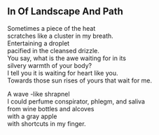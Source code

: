 In Of Landscape And Path
------------------------
Sometimes a piece of the heat  
scratches like a cluster in my breath.  
Entertaining a droplet  
pacified in the cleansed drizzle.  
You say, what is the awe waiting for in its  
silvery warmth of your body?  
I tell you it is waiting for heart like you.  
Towards those sun rises of yours that wait for me.  
  
A wave -like shrapnel  
I could perfume conspirator, phlegm, and saliva  
from wine bottles and alcoves  
with a gray apple  
with shortcuts in my finger.  
